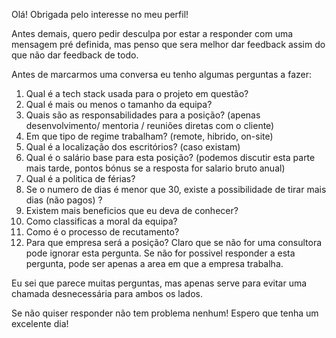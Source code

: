 Olá! Obrigada pelo interesse no meu perfil!

Antes demais, quero pedir desculpa por estar a responder com uma mensagem pré definida, mas penso que sera melhor dar feedback assim do que não dar feedback de todo.

Antes de marcarmos uma conversa eu tenho algumas perguntas a fazer:

1.  Qual é a tech stack usada para o projeto em questão?
2.  Qual é mais ou menos o tamanho da equipa?
3.  Quais são as responsabilidades para a posição? (apenas desenvolvimento/ mentoria / reuniões diretas com o cliente)
4.  Em que tipo de regime trabalham? (remote, hibrido, on-site)
5.  Qual é a localização dos escritórios? (caso existam)
6.  Qual é o salário base para esta posição? (podemos discutir esta parte mais tarde, pontos bónus se a resposta for salario bruto anual)
7.  Qual é a politica de férias?
8.  Se o numero de dias é menor que 30, existe a possibilidade de tirar mais dias (não pagos) ?
9.  Existem mais beneficios que eu deva de conhecer?
10. Como classificas a moral da equipa?
11. Como é o processo de recutamento?
12. Para que empresa será a posição? Claro que se não for uma consultora pode ignorar esta pergunta. Se não for possivel responder a esta pergunta, pode ser apenas a area em que a empresa trabalha.

Eu sei que parece muitas perguntas, mas apenas serve para evitar uma chamada desnecessária para ambos os lados.

Se não quiser responder não tem problema nenhum!
Espero que tenha um excelente dia!
